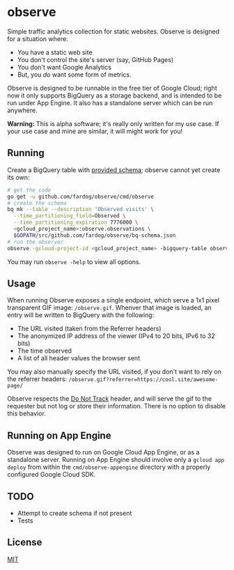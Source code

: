 # observe

Simple traffic analytics collection for static websites. Observe is designed for
a situation where:

* You have a static web site
* You don't control the site's server (say, GitHub Pages)
* You don't want Google Analytics
* But, you _do_ want some form of metrics.

Observe is designed to be runnable in the free tier of Google Cloud; right now
it only supports BigQuery as a storage backend, and is intended to be run under
App Engine. It also has a standalone server which can be run anywhere.

**Warning:** This is alpha software; it's really only written for my use case.
If your use case and mine are similar, it will might work for you!

## Running

Create a BigQuery table with [provided schema][schema]; observe cannot yet
create its own:

```bash
# get the code
go get -u github.com/fardog/observe/cmd/observe
# create the schema
bq mk --table --description 'Observed visits' \
  --time_partitioning_field=Observed \
  --time_partitioning_expiration 7776000 \
  <gcloud_project_name>:observe.observations \
  $GOPATH/src/github.com/fardog/observe/bq-schema.json
# run the observer
observe -gcloud-project-id <gcloud_project_name> -bigquery-table observe.observations
```

You may run `observe -help` to view all options.

## Usage

When running Observe exposes a single endpoint, which serve a 1x1 pixel
transparent GIF image: `/observe.gif`. Whenver that image is loaded, an entry
will be written to BigQuery with the following:

* The URL visited (taken from the Referrer headers)
* The anonymized IP address of the viewer (IPv4 to 20 bits, IPv6 to 32 bits)
* The time observed
* A list of all header values the browser sent

You may also manually specify the URL visited, if you don't want to rely on the
referrer headers: `/observe.gif?referrer=https://cool.site/awesome-page/`

Observe respects the [Do Not Track][DNT] header, and will serve the gif to the
requester but not log or store their information. There is no option to disable
this behavior.

## Running on App Engine

Observe was designed to run on Google Cloud App Engine, or as a standalone
server. Running on App Engine should involve only a `gcloud app deploy` from
within the `cmd/observe-appengine` directory with a properly configured Google
Cloud SDK.

## TODO

* Attempt to create schema if not present
* Tests

## License

[MIT](./LICENSE)

[DNT]: https://en.wikipedia.org/wiki/Do_Not_Track
[schema]: ./bq-schema.json
